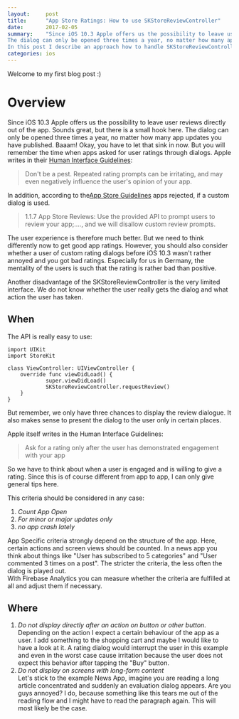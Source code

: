 ```yaml
---
layout:     post
title:      "App Store Ratings: How to use SKStoreReviewController"
date:       2017-02-05
summary:	"Since iOS 10.3 Apple offers us the possibility to leave user reviews directly out of the app. Sounds great, but there is a small hook here.
The dialog can only be opened three times a year, no matter how many app updates you have published.<br /> 
In this post I describe an approach how to handle SKStoreReviewController"
categories: ios
---
```


Welcome to my first blog post :)
# Overview
Since iOS 10.3 Apple offers us the possibility to leave user reviews directly out of the app. Sounds great, but there is a small hook here.
The dialog can only be opened three times a year, no matter how many app updates you have published.
Baaam! Okay, you have to let that sink in now. But you will remember the time when apps asked for user ratings through dialogs.
Apple writes in their [Human Interface Guidelines](https://developer.apple.com/ios/human-interface-guidelines/system-capabilities/ratings-and-reviews/):

> Don't be a pest. Repeated rating prompts can be irritating, and may even negatively influence the user's opinion of your app. 

In addition, according to the[App Store Guidelines](https://developer.apple.com/app-store/review/guidelines/) apps rejected, if a custom dialog is used.

> 1.1.7 App Store Reviews:
> Use the provided API to prompt users to review your app;...., and we will disallow custom review prompts.

The user experience is therefore much better. But we need to think differently now to get good app ratings.
However, you should also consider whether a user of custom rating dialogs before iOS 10.3 wasn't rather annoyed and you got bad ratings. Especially for us in Germany, the mentality of the users is such that the rating is rather bad than positive.

Another disadvantage of the SKStoreReviewController is the very limited interface. We do not know whether the user really gets the dialog and what action the user has taken.

## When
The API is really easy to use:

```
import UIKit
import StoreKit

class ViewController: UIViewController {
	override func viewDidLoad() {
            super.viewDidLoad()
            SKStoreReviewController.requestReview()
    }
}
```

But remember, we only have three chances to display the review dialogue. It also makes sense to present the dialog to the user only in certain places.

Apple itself writes in the Human Interface Guidelines:

> Ask for a rating only after the user has demonstrated engagement with your app

So we have to think about when a user is engaged and is willing to give a rating. Since this is of course different from app to app, I can only give general tips here.

This criteria should be considered in any case:

1. *Count App Open*
2. *For minor or major updates only*
3. *no app crash lately*

App Specific criteria strongly depend on the structure of the app. Here, certain actions and screen views should be counted. In a news app you think about things like "User has subscribed to 5 categories" and "User commented 3 times on a post". The stricter the criteria, the less often the dialog is played out. <br />
With Firebase Analytics you can measure whether the criteria are fulfilled at all and adjust them if necessary.

## Where
1. *Do not display directly after an action on button or other button.* <br />
Depending on the action I expect a certain behaviour of the app as a user. I add something to the shopping cart and maybe I would like to have a look at it.  A rating dialog would interrupt the user in this example and even in the worst case cause irritation because the user does not expect this behavior after tapping the "Buy" button.
3. *Do not display on screens with long-form content* <br />
Let's stick to the example News App, imagine you are reading a long article concentrated and suddenly an evaluation dialog appears. Are you guys annoyed? I do, because something like this tears me out of the reading flow and I might have to read the paragraph again. This will most likely be the case.

